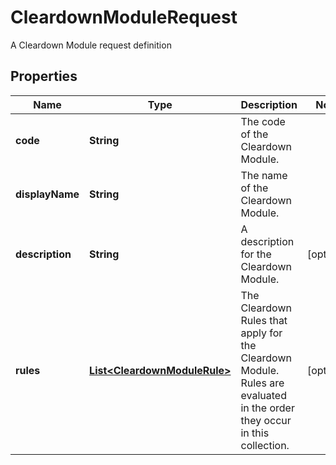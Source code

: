 

# CleardownModuleRequest

A Cleardown Module request definition

## Properties

Name | Type | Description | Notes
------------ | ------------- | ------------- | -------------
**code** | **String** | The code of the Cleardown Module. | 
**displayName** | **String** | The name of the Cleardown Module. | 
**description** | **String** | A description for the Cleardown Module. |  [optional]
**rules** | [**List&lt;CleardownModuleRule&gt;**](CleardownModuleRule.md) | The Cleardown Rules that apply for the Cleardown Module. Rules are evaluated in the order they occur in this collection. |  [optional]



